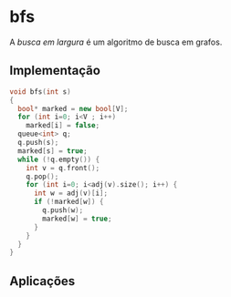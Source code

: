 # bfs

A *busca em largura* é um algoritmo de busca em grafos.

## Implementação

```cpp
void bfs(int s)
{
  bool* marked = new bool[V];
  for (int i=0; i<V ; i++)
    marked[i] = false;  
  queue<int> q;
  q.push(s);
  marked[s] = true;
  while (!q.empty()) {
    int v = q.front();
    q.pop();
    for (int i=0; i<adj(v).size(); i++) {
      int w = adj(v)[i];
      if (!marked[w]) {
        q.push(w);
        marked[w] = true;
      }
    }
  }
}
```

## Aplicações

